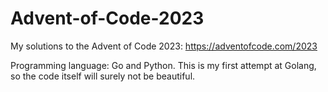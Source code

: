 # Advent-of-Code-2023

My solutions to the Advent of Code 2023: 
https://adventofcode.com/2023


Programming language: Go and Python.
This is my first attempt at Golang, so the code itself will surely not be beautiful.
